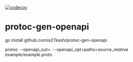 [![codecov](https://codecov.io/gh/a27kash/protoc-gen-openapi/branch/main/graph/badge.svg?token=NFXL6ZTIDR)](https://codecov.io/gh/a27kash/protoc-gen-openapi)

# protoc-gen-openapi

go install github.com/a27kash/protoc-gen-openapi

protoc --openapi_out=. --openapi_opt=paths=source_relative example/example.proto
